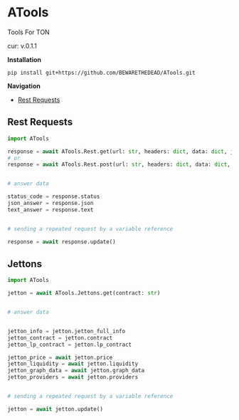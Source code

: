  # ATools
Tools For TON

cur: v.0.1.1

**Installation**
```shell
pip install git+https://github.com/BEWARETHEDEAD/ATools.git
```


**Navigation**
- [Rest Requests](#rest-requests)

## Rest Requests
```python
import ATools

response = await ATools.Rest.get(url: str, headers: dict, data: dict, json: dict) 
# or
response = await ATools.Rest.post(url: str, headers: dict, data: dict, json: dict)


# answer data

status_code = response.status
json_answer = response.json
text_answer = response.text


# sending a repeated request by a variable reference

response = await response.update()
```

## Jettons
```python
import ATools

jetton = await ATools.Jettons.get(contract: str)


# answer data


jetton_info = jetton.jetton_full_info
jetton_contract = jetton.contract
jetton_lp_contract = jetton.lp_contract

jetton_price = await jetton.price
jetton_liquidity = await jetton.liquidity
jetton_graph_data = await jetton.graph_data
jetton_providers = await jetton.providers


# sending a repeated request by a variable reference

jetton = await jetton.update()
```
